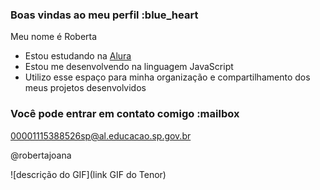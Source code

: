 ### Boas vindas ao meu perfil :blue_heart

Meu nome é Roberta

- Estou estudando na [Alura](https://www.alura.com.br)
- Estou me desenvolvendo na linguagem JavaScript
- Utilizo esse espaço para minha organização e compartilhamento dos meus projetos desenvolvidos

### Você pode entrar em contato comigo :mailbox

00001115388526sp@al.educacao.sp.gov.br

@robertajoana

![descrição do GIF](link GIF do Tenor)
